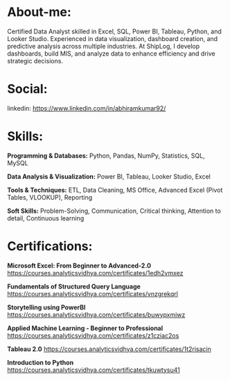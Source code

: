 # About-me:
Certified Data Analyst skilled in Excel, SQL, Power BI, Tableau, Python, and Looker Studio. Experienced in data visualization, dashboard creation, and predictive analysis across multiple industries. At ShipLog, I develop dashboards, build MIS, and analyze data to enhance efficiency and drive strategic decisions.

# Social:
linkedin: https://www.linkedin.com/in/abhiramkumar92/

# Skills:
**Programming & Databases:** Python, Pandas, NumPy, Statistics, SQL, MySQL

**Data Analysis & Visualization:** Power BI, Tableau, Looker Studio, Excel

**Tools & Techniques:** ETL, Data Cleaning, MS Office, Advanced Excel (Pivot Tables, VLOOKUP), Reporting

**Soft Skills:** Problem-Solving, Communication, Critical thinking, Attention to detail, Continuous learning

# Certifications:
**Microsoft Excel: From Beginner to Advanced-2.0** https://courses.analyticsvidhya.com/certificates/1edh2vmxez

**Fundamentals of Structured Query Language** https://courses.analyticsvidhya.com/certificates/vnzgrekqrl

**Storytelling using PowerBI** https://courses.analyticsvidhya.com/certificates/buwypxmiwz

**Applied Machine Learning - Beginner to Professional** https://courses.analyticsvidhya.com/certificates/z1cziac2os

**Tableau 2.0** https://courses.analyticsvidhya.com/certificates/1t2risacin

**Introduction to Python** https://courses.analyticsvidhya.com/certificates/tkuwtysu41



